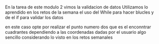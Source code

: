 En la tarea de este modulo 2 vimos la validacion de datos
Utilizamos lo aprendido en los retos de la semana el uso del While para hacer blucles 
y de el if para validar los datos 

en este caso opte por realizar el punto numero dos que es el enconntrar cuadrantes dependiendo a las coordenadas dadas por el usuario
algo sencillo considerando lo visto en los retos semanales